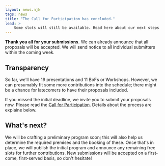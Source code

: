 ```yaml
---
layout: news.njk
tags: news
title: "The Call for Participation has concluded."
lead: >
    Some slots will still be available. Read here about our next steps.
---
```


**Thank you all for your submissions.** We can already announce that all
proposals will be accepted. We will send notice to all individual
submitters within the coming week.

## Transparency

So far, we'll have 19 presentations and 11 BoFs or Workshops. However, we
can presumably fit some more contributions into the schedule; there
might be a chance for latecomers to have their proposals included.

If you missed the initial deadline, we invite you to submit your proposals now.
Please read the [Call for Participation]({{rootPath}}/call-for-participation).
Details about the process are explaine below.

## What's next?

We will be crafting a preliminary program soon; this will also help us determine
the required premises and the booking of these. Once that's in place,
we will publish the initial program and announce any remaining free slots
for further contributions. New submissions will be accepted on a first-come,
first-served basis, so don't hesitate!


